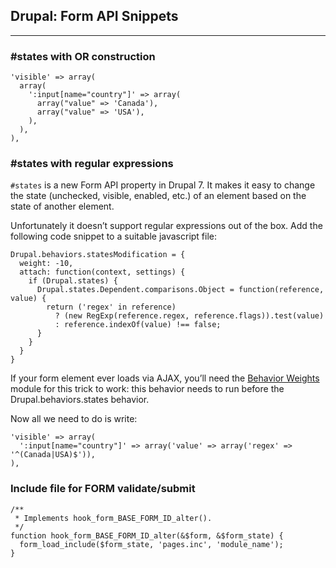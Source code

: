 ## Drupal: Form API Snippets
- - -

### #states with OR construction

    'visible' => array(
      array(
        ':input[name="country"]' => array(
          array("value" => 'Canada'),
          array("value" => 'USA'),
        ),
      ),
    ),

### #states with regular expressions
`#states` is a new Form API property in Drupal 7. It makes it easy to change the state (unchecked, visible, enabled, etc.) of an element based on the state of another element. 

Unfortunately it doesn’t support regular expressions out of the box. Add the following code snippet to a suitable javascript file:

    Drupal.behaviors.statesModification = {
      weight: -10, 
      attach: function(context, settings) { 
        if (Drupal.states) { 
          Drupal.states.Dependent.comparisons.Object = function(reference, value) { 
            return ('regex' in reference)
              ? (new RegExp(reference.regex, reference.flags)).test(value)
              : reference.indexOf(value) !== false;
          } 
        } 
      }
    }

If your form element ever loads via AJAX, you’ll need the [Behavior Weights](https://drupal.org/project/behavior_weights) module for this trick to work: this behavior needs to run before the Drupal.behaviors.states behavior.

Now all we need to do is write:

    'visible' => array(
      ':input[name="country"]' => array('value' => array('regex' => '^(Canada|USA)$')),
    ),

### Include file for FORM validate/submit

    /**
     * Implements hook_form_BASE_FORM_ID_alter().
     */
    function hook_form_BASE_FORM_ID_alter(&$form, &$form_state) {
      form_load_include($form_state, 'pages.inc', 'module_name');
    }

